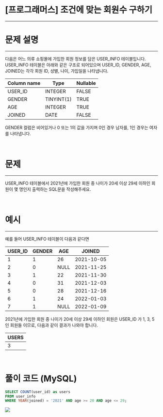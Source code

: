 # [프로그래머스] 조건에 맞는 회원수 구하기
---
# 문제 설명
---
다음은 어느 의류 쇼핑몰에 가입한 회원 정보를 담은 USER_INFO 테이블입니다. USER_INFO 테이블은 아래와 같은 구조로 되어있으며 USER_ID, GENDER, AGE, JOINED는 각각 회원 ID, 성별, 나이, 가입일을 나타냅니다.

|Column name|Type|Nullable|
|---|---|---|
|USER_ID|INTEGER|FALSE|
|GENDER|TINYINT(1)|TRUE|
|AGE|INTEGER|TRUE|
|JOINED|DATE|FALSE|

GENDER 컬럼은 비어있거나 0 또는 1의 값을 가지며 0인 경우 남자를, 1인 경우는 여자를 나타냅니다.

<br>

# 문제
---
USER_INFO 테이블에서 2021년에 가입한 회원 중 나이가 20세 이상 29세 이하인 회원이 몇 명인지 출력하는 SQL문을 작성해주세요.

<br>

# 예시
---
예를 들어 USER_INFO 테이블이 다음과 같다면

|USER_ID|GENDER|AGE|JOINED|
|---|---|---|---|
|1|1|26|2021-10-05|
|2|0|NULL|2021-11-25|
|3|1|22|2021-11-30|
|4|0|31|2021-12-03|
|5|0|28|2021-12-16|
|6|1|24|2022-01-03|
|7|1|NULL|2022-01-09|

2021년에 가입한 회원 중 나이가 20세 이상 29세 이하인 회원은 USER_ID 가 1, 3, 5 인 회원들 이므로, 다음과 같이 결과가 나와야 합니다.

|USERS|
|---|
|3|

<br>

# 풀이 코드 (MySQL)
```sql
SELECT COUNT(user_id) as users
FROM user_info
WHERE YEAR(joined) = '2021' AND age >= 20 AND age <= 29;
```
![](https://velog.velcdn.com/images/reyang/post/d792c7bf-2205-4dae-af31-05cdbaabec56/image.png)

<br>
